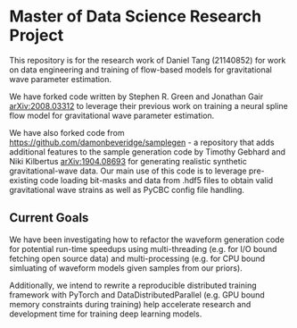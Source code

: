 # Master of Data Science Research Project

This repository is for the research work of Daniel Tang (21140852) for work on data engineering and training of flow-based models for gravitational wave parameter estimation.

We have forked code written by Stephen R. Green and Jonathan Gair [arXiv:2008.03312](https://arxiv.org/abs/2008.03312) to leverage their previous work on training a neural spline flow model for gravitational wave parameter estimation.

We have also forked code from https://github.com/damonbeveridge/samplegen - a repository that adds additional features to the sample generation code by Timothy Gebhard and Niki Kilbertus [arXiv:1904.08693](https://arxiv.org/abs/1904.08693) for generating realistic synthetic gravitational-wave data. Our main use of this code is to leverage pre-existing code loading bit-masks and data from .hdf5 files to obtain valid gravitational wave strains as well as PyCBC config file handling.
## Current Goals

We have been investigating how to refactor the waveform generation code for potential run-time speedups using multi-threading (e.g. for I/O bound fetching open source data) and multi-processing (e.g. for CPU bound simluating of waveform models given samples from our priors).

Additionally, we intend to rewrite a reproducible distributed training framework with PyTorch and DataDistributedParallel (e.g. GPU bound memory constraints during training) help accelerate research and development time for training deep learning models.
